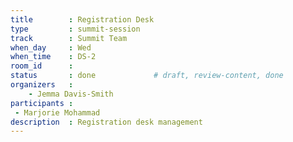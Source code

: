 ```yaml
---
title        : Registration Desk
type         : summit-session
track        : Summit Team
when_day     : Wed
when_time    : DS-2
room_id      :
status       : done             # draft, review-content, done
organizers   :
    - Jemma Davis-Smith
participants :
 - Marjorie Mohammad
description  : Registration desk management
---
```


